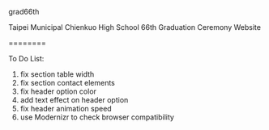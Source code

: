 grad66th

Taipei Municipal Chienkuo High School
66th Graduation Ceremony Website

========

To Do List:

1. fix section table width
2. fix section contact elements
3. fix header option color
4. add text effect on header option
5. fix header animation speed
6. use Modernizr to check browser compatibility

